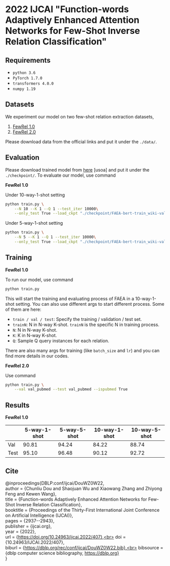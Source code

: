 # 2022 IJCAI "Function-words Adaptively Enhanced Attention Networks for Few-Shot Inverse Relation Classification"


## Requirements
- ``python 3.6``
- ``PyTorch 1.7.0``
- ``transformers 4.0.0``
- ``numpy 1.19``

## Datasets
We experiment our model on two few-shot relation extraction datasets,
 1. [FewRel 1.0](https://thunlp.github.io/1/fewrel1.html)
 2. [FewRel 2.0](https://thunlp.github.io/2/fewrel2_da.html)
 
Please download data from the official links and put it under the ``./data/``. 



## Evaluation
Please download trained model from [here](https://pan.baidu.com/s/14_zbQfVevYi6NxjcIdBEkw) [usoa] and put it under the ``./checkpoint/``. To evaluate our model, use command

**FewRel 1.0**

Under 10-way-1-shot setting
```bash
python train.py \
    --N 10 --K 1 --Q 1 --test_iter 10000\
    --only_test True --load_ckpt "./checkpoint/FAEA-bert-train_wiki-val_wiki-10-1.pth.tar"
```
Under 5-way-1-shot setting
```bash
python train.py \
    --N 5 --K 1 --Q 1 --test_iter 10000\
    --only_test True --load_ckpt "./checkpoint/FAEA-bert-train_wiki-val_wiki-5-1.pth.tar"
```

## Training
**FewRel 1.0**

To run our model, use command

```bash
python train.py
```

This will start the training and evaluating process of FAEA in a 10-way-1-shot setting. You can also use different args to start different process. Some of them are here:

* `train / val / test`: Specify the training / validation / test set.
* `trainN`: N in N-way K-shot. `trainN` is the specific N in training process.
* `N`: N in N-way K-shot.
* `K`: K in N-way K-shot.
* `Q`: Sample Q query instances for each relation.

There are also many args for training (like `batch_size` and `lr`) and you can find more details in our codes.

**FewRel 2.0**

Use command
```bash
python train.py \
    --val val_pubmed --test val_pubmed --ispubmed True 
```


## Results

**FewRel 1.0**

|                   | 5-way-1-shot | 5-way-5-shot | 10-way-1-shot | 10-way-5-shot |
|  ---------------  | -----------  | ------------- | ------------ | ------------- |
| Val               | 90.81 | 94.24 | 84.22 | 88.74 |
| Test              | 95.10 | 96.48 | 90.12 | 92.72 |


## Cite
@inproceedings{DBLP:conf/ijcai/DouWZ0W22,<br>
  author       = {Chunliu Dou and
                  Shaojuan Wu and
                  Xiaowang Zhang and
                  Zhiyong Feng and
                  Kewen Wang},<br>
  title        = {Function-words Adaptively Enhanced Attention Networks for Few-Shot
                  Inverse Relation Classification},<br>
  booktitle    = {Proceedings of the Thirty-First International Joint Conference on
                  Artificial Intelligence (IJCAI)},<br>
  pages        = {2937--2943},<br>
  publisher    = {ijcai.org},<br>
  year         = {2022},<br>
  url          = {https://doi.org/10.24963/ijcai.2022/407},<br>
  doi          = {10.24963/IJCAI.2022/407},<br>
  biburl       = {https://dblp.org/rec/conf/ijcai/DouWZ0W22.bib},<br>
  bibsource    = {dblp computer science bibliography, https://dblp.org}<br>
}
